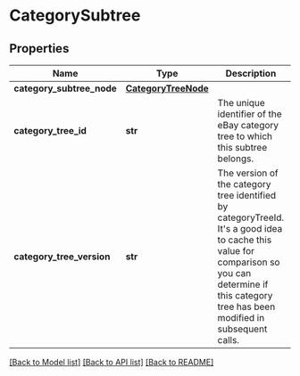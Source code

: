 # CategorySubtree

## Properties
Name | Type | Description | Notes
------------ | ------------- | ------------- | -------------
**category_subtree_node** | [**CategoryTreeNode**](CategoryTreeNode.md) |  | [optional] 
**category_tree_id** | **str** | The unique identifier of the eBay category tree to which this subtree belongs. | [optional] 
**category_tree_version** | **str** | The version of the category tree identified by categoryTreeId. It&#39;s a good idea to cache this value for comparison so you can determine if this category tree has been modified in subsequent calls. | [optional] 

[[Back to Model list]](../README.md#documentation-for-models) [[Back to API list]](../README.md#documentation-for-api-endpoints) [[Back to README]](../README.md)


